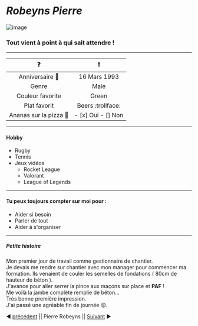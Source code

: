 # *Robeyns Pierre*
![image](assets/pierre.png)

###  Tout vient à point à qui sait attendre !  
-----------------------------------------------


|:question:   	|:exclamation:  	|
|:-:	|:-:	|
|Anniversaire :tada:  	|16 Mars 1993  	|
|Genre   	|Male  	|
|Couleur favorite   	|Green  	|
|Plat favorit   	|Beers :trollface:  	|
|Ananas sur la pizza :pizza:   	|- [x] Oui  - [] Non	|  
---------------------------------------------------------

#### Hobby  
- Rugby
- Tennis
- Jeux vidéos
	- Rocket League
	- Valorant
	- League of Legends
----------------------------------------------------------

#### Tu peux toujours compter sur moi pour :

- Aider si besoin
- Parler de tout 
- Aider à s'organiser
--------------------------------------------------

##### Petite histoire

Mon premier jour de travail comme gestionnaire de chantier.  
Je devais me rendre sur chantier avec mon manager pour commencer
ma formation. Ils venaient de couler les semelles de fondations ( 80cm de hauteur de béton ).  
J'avance pour aller serrer la pince aux maçons sur place et **PAF** !  
Me voilà la jambe complète remplie de béton...  
Très bonne première impression.  
J'ai passé une agréable fin de journée :rage:.












:arrow_backward: [précédent](https://github.com/philouLeF/markdownSolo) || Pierre Robeyns || [Suivant](https://github.com/sarah-jpro/challenge-markdown/blob/main/markdown.md) :arrow_forward:
